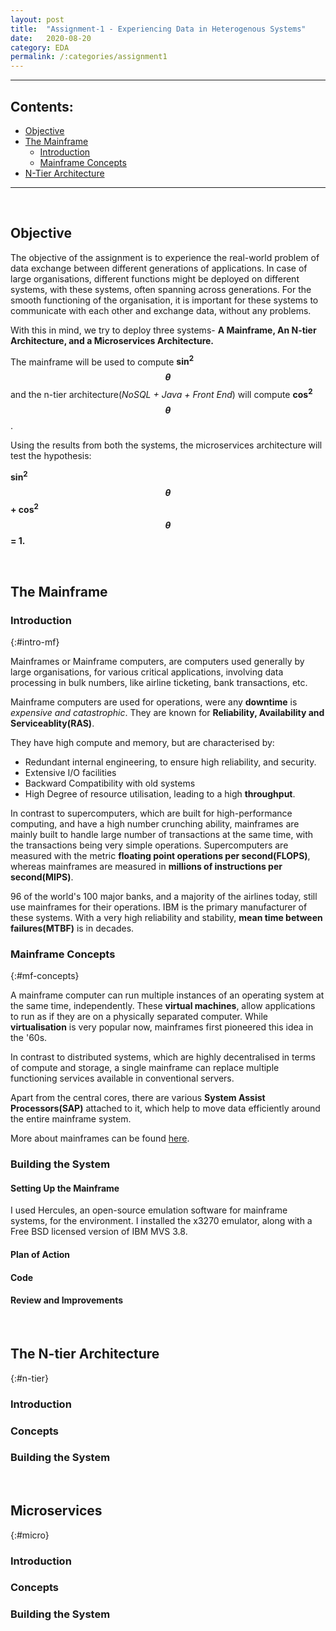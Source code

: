 ```yaml
---
layout: post
title:  "Assignment-1 - Experiencing Data in Heterogenous Systems"
date:   2020-08-20 
category: EDA
permalink: /:categories/assignment1
---
```

***

## Contents:
* [Objective](#objective)
* [The Mainframe](#the-mainframe)
    * [Introduction](#intro-mf)
    * [Mainframe Concepts](#mf-concepts)
* [N-Tier Architecture](#n-tier)

***  

<br/>

## Objective

The objective of the assignment is to experience the real-world problem of data exchange between different generations of applications. In case of large organisations, different functions might be deployed on different systems, with these systems, often spanning across generations. For the smooth functioning of the organisation, it is important for these systems to communicate with each other and exchange data, without any problems.

With this in mind, we try to deploy three systems- **A Mainframe, An N-tier Architecture, and a Microservices Architecture.**

The mainframe will be used to compute **sin<sup>2</sup>$$\theta$$** and the n-tier architecture(*NoSQL + Java + Front End*) will compute **cos<sup>2</sup>$$\theta$$**.

Using the results from both the systems, the microservices architecture will test the hypothesis:

**sin<sup>2</sup>$$\theta$$ + cos<sup>2</sup>$$\theta$$ = 1.**

<br/>

## The Mainframe

### Introduction
 {:#intro-mf}

 Mainframes or Mainframe computers, are computers used generally by large organisations, for various critical applications, involving data processing in bulk numbers, like airline ticketing, bank transactions, etc.

 Mainframe computers are used for operations, were any **downtime** is *expensive and catastrophic*. They are known for **Reliability, Availability and Serviceablity(RAS)**. 

 They have high compute and memory, but are characterised by:

 * Redundant internal engineering, to ensure high reliability, and security.
 * Extensive I/O facilities
 * Backward Compatibility with old systems
 * High Degree of resource utilisation, leading to a high **throughput**.

 In contrast to supercomputers, which are built for high-performance computing, and have a high number crunching ability, mainframes are mainly built to handle large number of transactions at the same time, with the transactions being very simple operations. Supercomputers are measured with the metric **floating point operations per second(FLOPS)**, whereas mainframes are measured in **millions of instructions per second(MIPS)**.

 96 of the world's 100 major banks, and a majority of the airlines today, still use mainframes for their operations. IBM is the primary manufacturer of these systems. With a very high reliability and stability, **mean time between failures(MTBF)** is in decades.
### Mainframe Concepts
{:#mf-concepts}

A mainframe computer can run multiple instances of an operating system at the same time, independently. These **virtual machines**, allow applications to run as if they are on a physically separated computer. While **virtualisation** is very popular now, mainframes first pioneered this idea in the '60s.

In contrast to distributed systems, which are highly decentralised in terms of compute and storage, a single mainframe can replace multiple functioning services available in conventional servers.

Apart from the central cores, there are various **System Assist Processors(SAP)** attached to it, which help to move data efficiently around the entire mainframe system. 

More about mainframes can be found [here](#).

### Building the System

#### Setting Up the Mainframe 

I used Hercules, an open-source emulation software for mainframe systems, for the environment. I installed the x3270 emulator, along with a Free BSD licensed version of IBM MVS 3.8.

#### Plan of Action

#### Code 

#### Review and Improvements


<br/>

## The N-tier Architecture
{:#n-tier}

### Introduction 

### Concepts

### Building the System

<br/>

## Microservices
{:#micro}

### Introduction 

### Concepts

### Building the System




